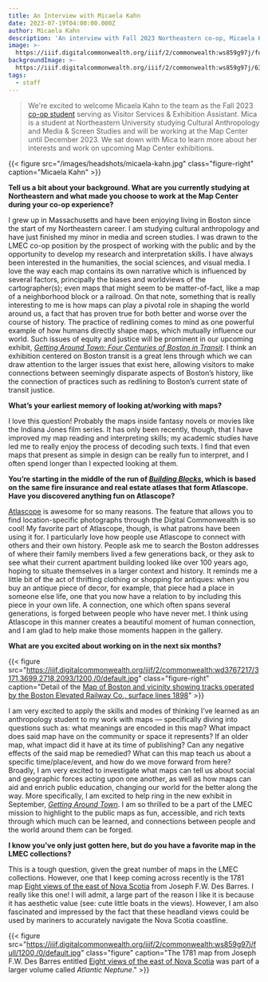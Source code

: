 ```yaml
---
title: An Interview with Micaela Kahn
date: 2023-07-19T04:00:00.000Z
author: Micaela Kahn
description: 'An interview with Fall 2023 Northeastern co-op, Micaela Kahn'
image: >-
  https://iiif.digitalcommonwealth.org/iiif/2/commonwealth:ws859g97j/full/1200,/0/default.jpg
backgroundImage: >-
  https://iiif.digitalcommonwealth.org/iiif/2/commonwealth:ws859g97j/6344,1874,3608,920/1200,/0/default.jpg
tags:
  - staff
---
```


> We're excited to welcome Micaela Kahn to the team as the Fall 2023 [co-op student](https://careers.northeastern.edu/cooperative-education/) serving as Visitor Services & Exhibition Assistant. Mica is a student at Northeastern University studying Cultural Anthropology and Media & Screen Studies and will be working at the Map Center until December 2023. We sat down with Mica to learn more about her interests and work on upcoming Map Center exhibitions.

{{< figure src="/images/headshots/micaela-kahn.jpg" class="figure-right" caption="Micaela Kahn" >}}

**Tell us a bit about your background. What are you currently studying at Northeastern and what made you choose to work at the Map Center during your co-op experience?**

I grew up in Massachusetts and have been enjoying living in Boston since the start of my Northeastern career. I am studying cultural anthropology and have just finished my minor in media and screen studies. I was drawn to the LMEC co-op position by the prospect of working with the public and by the opportunity to develop my research and interpretation skills. I have always been interested in the humanities, the social sciences, and visual media. I love the way each map contains its own narrative which is influenced by several factors, principally the biases and worldviews of the cartographer(s); even maps that might seem to be matter-of-fact, like a map of a neighborhood block or a railroad. On that note, something that is really interesting to me is how maps can play a pivotal role in shaping the world around us, a fact that has proven true for both better and worse over the course of history. The practice of redlining comes to mind as one powerful example of how humans directly shape maps, which mutually influence our world. Such issues of equity and justice will be prominent in our upcoming exhibit, *[Getting Around Town: Four Centuries of Boston in Transit](https://www.leventhalmap.org/exhibitions/#upcoming-exhibitions)*. I think an exhibition centered on Boston transit is a great lens through which we can draw attention to the larger issues that exist here, allowing visitors to make connections between seemingly disparate aspects of Boston’s history, like the connection of practices such as redlining to Boston’s current state of transit justice.

**What’s your earliest memory of looking at/working with maps?**

I love this question! Probably the maps inside fantasy novels or movies like the Indiana Jones film series. It has only been recently, though, that I have improved my map reading and interpreting skills; my academic studies have led me to really enjoy the process of decoding such texts. I find that even maps that present as simple in design can be really fun to interpret, and I often spend longer than I expected looking at them.

**You’re starting in the middle of the run of [_Building Blocks_](https://www.leventhalmap.org/digital-exhibitions/building-blocks/), which is based on the same fire insurance and real estate atlases that form Atlascope. Have you discovered anything fun on Atlascope?**

[Atlascope](https://www.atlascope.org/) is awesome for so many reasons. The feature that allows you to find location-specific photographs through the Digital Commonwealth is so cool! My favorite part of Atlascope, though, is what patrons have been using it for. I particularly love how people use Atlascope to connect with others and their own history. People ask me to search the Boston addresses of where their family members lived a few generations back, or they ask to see what their current apartment building looked like over 100 years ago, hoping to situate themselves in a larger context and history. It reminds me a little bit of the act of thrifting clothing or shopping for antiques: when you buy an antique piece of decor, for example, that piece had a place in someone else life, one that you now have a relation to by including this piece in your own life. A connection, one which often spans several generations, is forged between people who have never met. I think using Atlascope in this manner creates a beautiful moment of human connection, and I am glad to help make those moments happen in the gallery.

**What are you excited about working on in the next six months?**

{{< figure src="https://iiif.digitalcommonwealth.org/iiif/2/commonwealth:wd3767217/3171,3699,2718,2093/1200,/0/default.jpg" class="figure-right" caption="Detail of the [Map of Boston and vicinity showing tracks operated by the Boston Elevated Railway Co., surface lines 1898](https://collections.leventhalmap.org/search/commonwealth:wd376720z)" >}}

I am very excited to apply the skills and modes of thinking I’ve learned as an anthropology student to my work with maps — specifically diving into questions such as: what meanings are encoded in this map? What impact does said map have on the community or space it represents? If an older map, what impact did it have at its time of publishing? Can any negative effects of the said map be remedied? What can this map teach us about a specific time/place/event, and how do we move forward from here? Broadly, I am very excited to investigate what maps can tell us about social and geographic forces acting upon one another, as well as how maps can aid and enrich public education, changing our world for the better along the way. More specifically, I am excited to help ring in the new exhibit in September, *[Getting Around Town](https://www.leventhalmap.org/exhibitions/#upcoming-exhibitions)*. I am so thrilled to be a part of the LMEC mission to highlight to the public maps as fun, accessible, and rich texts through which much can be learned, and connections between people and the world around them can be forged.

**I know you’ve only just gotten here, but do you have a favorite map in the LMEC collections?**

This is a tough question, given the great number of maps in the LMEC collections. However, one that I keep coming across recently is the 1781 map [Eight views of the east of Nova Scotia](https://collections.leventhalmap.org/search/commonwealth:ws859g968) from Joseph F.W. Des Barres. I really like this one! I will admit, a large part of the reason I like it is because it has aesthetic value (see: cute little boats in the views). However, I am also fascinated and impressed by the fact that these headland views could be used by mariners to accurately navigate the Nova Scotia coastline.

{{< figure src="https://iiif.digitalcommonwealth.org/iiif/2/commonwealth:ws859g97j/full/1200,/0/default.jpg" class="figure" caption="The 1781 map from Joseph F.W. Des Barres entitled [Eight views of the east of Nova Scotia](https://collections.leventhalmap.org/search/commonwealth:ws859g968) was part of a larger volume called _Atlantic Neptune_." >}}